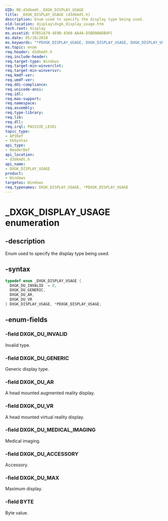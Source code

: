 ```yaml
---
UID: NE:d3dkmdt._DXGK_DISPLAY_USAGE
title: _DXGK_DISPLAY_USAGE (d3dkmdt.h)
description: Enum used to specify the display type being used.
old-location: display\dxgk_display_usage.htm
tech.root: display
ms.assetid: 07B51679-4E9B-4360-AA4A-D5BD9BADB4FC
ms.date: 05/10/2018
ms.keywords: "*PDXGK_DISPLAY_USAGE, DXGK_DISPLAY_USAGE, DXGK_DISPLAY_USAGE enumeration [Display Devices], DXGK_DU_AR, DXGK_DU_GENERIC, DXGK_DU_INVALID, DXGK_DU_VR, PDXGK_DISPLAY_USAGE, PDXGK_DISPLAY_USAGE enumeration pointer [Display Devices], _DXGK_DISPLAY_USAGE, d3dkmdt/DXGK_DISPLAY_USAGE, d3dkmdt/DXGK_DU_AR, d3dkmdt/DXGK_DU_GENERIC, d3dkmdt/DXGK_DU_INVALID, d3dkmdt/DXGK_DU_VR, d3dkmdt/PDXGK_DISPLAY_USAGE, display.dxgk_display_usage"
ms.topic: enum
req.header: d3dkmdt.h
req.include-header:
req.target-type: Windows
req.target-min-winverclnt:
req.target-min-winversvr:
req.kmdf-ver:
req.umdf-ver:
req.ddi-compliance:
req.unicode-ansi:
req.idl:
req.max-support:
req.namespace:
req.assembly:
req.type-library:
req.lib:
req.dll:
req.irql: PASSIVE_LEVEL
topic_type:
- APIRef
- kbSyntax
api_type:
- HeaderDef
api_location:
- d3dkmdt.h
api_name:
- DXGK_DISPLAY_USAGE
product:
- Windows
targetos: Windows
req.typenames: DXGK_DISPLAY_USAGE, *PDXGK_DISPLAY_USAGE
---
```


# _DXGK_DISPLAY_USAGE enumeration


## -description


Enum used to specify the display type being used.


## -syntax


```cpp
typedef enum _DXGK_DISPLAY_USAGE {
  DXGK_DU_INVALID  = 0,
  DXGK_DU_GENERIC,
  DXGK_DU_AR,
  DXGK_DU_VR
} DXGK_DISPLAY_USAGE, *PDXGK_DISPLAY_USAGE;
```


## -enum-fields




### -field DXGK_DU_INVALID

Invalid type.


### -field DXGK_DU_GENERIC

Generic display type.


### -field DXGK_DU_AR

A head mounted augmented reality display.


### -field DXGK_DU_VR

A head mounted virtual reality display.

### -field DXGK_DU_MEDICAL_IMAGING

Medical imaging.

### -field DXGK_DU_ACCESSORY

Accessory.

### -field DXGK_DU_MAX

Maximum display.

### -field BYTE

Byte value.

